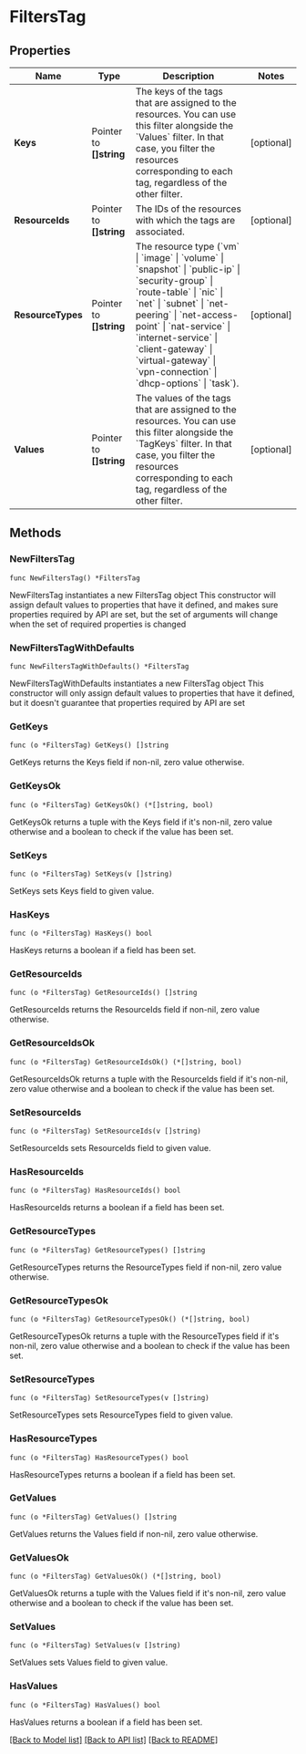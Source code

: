# FiltersTag

## Properties

Name | Type | Description | Notes
------------ | ------------- | ------------- | -------------
**Keys** | Pointer to **[]string** | The keys of the tags that are assigned to the resources. You can use this filter alongside the &#x60;Values&#x60; filter. In that case, you filter the resources corresponding to each tag, regardless of the other filter. | [optional] 
**ResourceIds** | Pointer to **[]string** | The IDs of the resources with which the tags are associated. | [optional] 
**ResourceTypes** | Pointer to **[]string** | The resource type (&#x60;vm&#x60; \\| &#x60;image&#x60; \\| &#x60;volume&#x60; \\| &#x60;snapshot&#x60; \\| &#x60;public-ip&#x60; \\| &#x60;security-group&#x60; \\| &#x60;route-table&#x60; \\| &#x60;nic&#x60; \\| &#x60;net&#x60; \\| &#x60;subnet&#x60; \\| &#x60;net-peering&#x60; \\| &#x60;net-access-point&#x60; \\| &#x60;nat-service&#x60; \\| &#x60;internet-service&#x60; \\| &#x60;client-gateway&#x60; \\| &#x60;virtual-gateway&#x60; \\| &#x60;vpn-connection&#x60; \\| &#x60;dhcp-options&#x60; \\| &#x60;task&#x60;). | [optional] 
**Values** | Pointer to **[]string** | The values of the tags that are assigned to the resources. You can use this filter alongside the &#x60;TagKeys&#x60; filter. In that case, you filter the resources corresponding to each tag, regardless of the other filter. | [optional] 

## Methods

### NewFiltersTag

`func NewFiltersTag() *FiltersTag`

NewFiltersTag instantiates a new FiltersTag object
This constructor will assign default values to properties that have it defined,
and makes sure properties required by API are set, but the set of arguments
will change when the set of required properties is changed

### NewFiltersTagWithDefaults

`func NewFiltersTagWithDefaults() *FiltersTag`

NewFiltersTagWithDefaults instantiates a new FiltersTag object
This constructor will only assign default values to properties that have it defined,
but it doesn't guarantee that properties required by API are set

### GetKeys

`func (o *FiltersTag) GetKeys() []string`

GetKeys returns the Keys field if non-nil, zero value otherwise.

### GetKeysOk

`func (o *FiltersTag) GetKeysOk() (*[]string, bool)`

GetKeysOk returns a tuple with the Keys field if it's non-nil, zero value otherwise
and a boolean to check if the value has been set.

### SetKeys

`func (o *FiltersTag) SetKeys(v []string)`

SetKeys sets Keys field to given value.

### HasKeys

`func (o *FiltersTag) HasKeys() bool`

HasKeys returns a boolean if a field has been set.

### GetResourceIds

`func (o *FiltersTag) GetResourceIds() []string`

GetResourceIds returns the ResourceIds field if non-nil, zero value otherwise.

### GetResourceIdsOk

`func (o *FiltersTag) GetResourceIdsOk() (*[]string, bool)`

GetResourceIdsOk returns a tuple with the ResourceIds field if it's non-nil, zero value otherwise
and a boolean to check if the value has been set.

### SetResourceIds

`func (o *FiltersTag) SetResourceIds(v []string)`

SetResourceIds sets ResourceIds field to given value.

### HasResourceIds

`func (o *FiltersTag) HasResourceIds() bool`

HasResourceIds returns a boolean if a field has been set.

### GetResourceTypes

`func (o *FiltersTag) GetResourceTypes() []string`

GetResourceTypes returns the ResourceTypes field if non-nil, zero value otherwise.

### GetResourceTypesOk

`func (o *FiltersTag) GetResourceTypesOk() (*[]string, bool)`

GetResourceTypesOk returns a tuple with the ResourceTypes field if it's non-nil, zero value otherwise
and a boolean to check if the value has been set.

### SetResourceTypes

`func (o *FiltersTag) SetResourceTypes(v []string)`

SetResourceTypes sets ResourceTypes field to given value.

### HasResourceTypes

`func (o *FiltersTag) HasResourceTypes() bool`

HasResourceTypes returns a boolean if a field has been set.

### GetValues

`func (o *FiltersTag) GetValues() []string`

GetValues returns the Values field if non-nil, zero value otherwise.

### GetValuesOk

`func (o *FiltersTag) GetValuesOk() (*[]string, bool)`

GetValuesOk returns a tuple with the Values field if it's non-nil, zero value otherwise
and a boolean to check if the value has been set.

### SetValues

`func (o *FiltersTag) SetValues(v []string)`

SetValues sets Values field to given value.

### HasValues

`func (o *FiltersTag) HasValues() bool`

HasValues returns a boolean if a field has been set.


[[Back to Model list]](../README.md#documentation-for-models) [[Back to API list]](../README.md#documentation-for-api-endpoints) [[Back to README]](../README.md)


